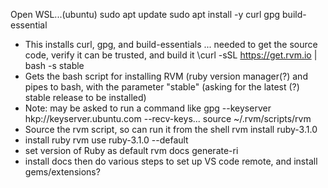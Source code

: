 Open WSL...(ubuntu)
sudo apt update
sudo apt install -y curl gpg build-essential
- This installs curl, gpg, and build-essentials ... needed to get the source code, verify it can be trusted, and build it
\curl -sSL https://get.rvm.io | bash -s stable
- Gets the bash script for installing RVM (ruby version manager(?) and pipes to bash, with the parameter "stable" (asking for the latest (?) stable release to be installed)
- Note: may be asked to run a command like gpg --keyserver hkp://keyserver.ubuntu.com --recv-keys...
source ~/.rvm/scripts/rvm
- Source the rvm script, so can run it from the shell
rvm install ruby-3.1.0
- install ruby
rvm use ruby-3.1.0 --default
- set version of Ruby as default
rvm docs generate-ri
- install docs
then do various steps to set up VS code remote, and install gems/extensions?